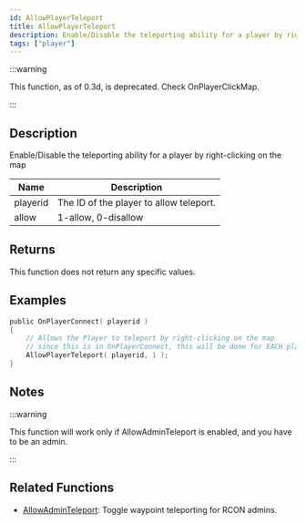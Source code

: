 ```yaml
---
id: AllowPlayerTeleport
title: AllowPlayerTeleport
description: Enable/Disable the teleporting ability for a player by right-clicking on the map.
tags: ["player"]
---
```


:::warning

This function, as of 0.3d, is deprecated. Check OnPlayerClickMap.

:::

## Description

Enable/Disable the teleporting ability for a player by right-clicking on the map

| Name     | Description                             |
| -------- | --------------------------------------- |
| playerid | The ID of the player to allow teleport. |
| allow    | 1-allow, 0-disallow                     |

## Returns

This function does not return any specific values.

## Examples

```c
public OnPlayerConnect( playerid )
{
    // Allows the Player to teleport by right-clicking on the map
    // since this is in OnPlayerConnect, this will be done for EACH player
    AllowPlayerTeleport( playerid, 1 );
}
```

## Notes

:::warning

This function will work only if AllowAdminTeleport is enabled, and you have to be an admin.

:::

## Related Functions

- [AllowAdminTeleport](AllowAdminTeleport.md): Toggle waypoint teleporting for RCON admins.
